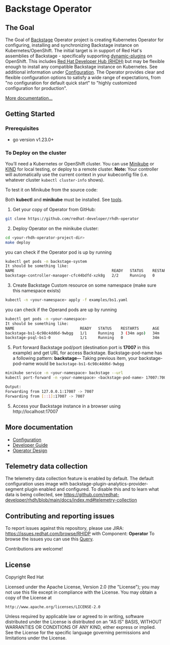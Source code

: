 # Backstage Operator

## The Goal
The Goal of [Backstage](https://backstage.io) Operator project is creating Kubernetes Operator for configuring, installing and synchronizing Backstage instance on Kubernetes/OpenShift. 
The initial target is in support of Red Hat's assemblies of Backstage - specifically supporting [dynamic-plugins](https://github.com/redhat-developer/rhdh/blob/main/docs/dynamic-plugins/index.md) on OpenShift. This includes [Red Hat Developer Hub (RHDH)](https://developers.redhat.com/rhdh) but may be flexible enough to install any compatible Backstage instance on Kubernetes. See additional information under [Configuration](docs/configuration.md).
The Operator provides clear and flexible configuration options to satisfy a wide range of expectations, from "no configuration for default quick start" to "highly customized configuration for production".

[More documentation...](#more-documentation)

## Getting Started

### Prerequisites
- go version v1.23.0+

### To Deploy on the cluster
You’ll need a Kubernetes or OpenShift cluster. You can use [Minikube](https://minikube.sigs.k8s.io/docs/) or [KIND](https://sigs.k8s.io/kind) for local testing, or deploy to a remote cluster.
**Note:** Your controller will automatically use the current context in your kubeconfig file (i.e. whatever cluster `kubectl cluster-info` shows).

To test it on Minikube from the source code:

Both **kubectl** and **minikube** must be installed. See [tools](https://kubernetes.io/docs/tasks/tools/).

1.  Get your copy of Operator from GitHub: 
```sh
git clone https://github.com/redhat-developer/rhdh-operator
```
2. Deploy Operator on the minikube cluster:
```sh
cd <your-rhdh-operator-project-dir>
make deploy
```
you can check if the Operator pod is up by running 
```sh
kubectl get pods -n backstage-system
It should be something like:
NAME                                           READY   STATUS    RESTARTS   AGE
backstage-controller-manager-cfc44bdfd-xzk8g   2/2     Running   0          32s
```
3. Create Backstage Custom resource on some namespace (make sure this namespace exists)
```sh
kubectl -n <your-namespace> apply -f examples/bs1.yaml
```
you can check if the Operand pods are up by running
```sh
kubectl get pods -n <your-namespace>
It should be something like:
NAME                             READY   STATUS    RESTARTS      AGE
backstage-bs1-6c98c4dd6d-9wbgg   1/1     Running   3 (34m ago)   34m
backstage-psql-bs1-0             1/1     Running   0             34m

```

5. Port forward Backstage pod/port (destination port is **17007** in this example) and get URL for access Backstage.
Backstage-pod-name has a following pattern: **backstage-<name-of-CR>-<random-sequence>**
Taking previous item, your backstage-pod-name would be `backstage-bs1-6c98c4dd6d-9wbgg`

```sh
minikube service -n <your-namespace> backstage --url
kubectl port-forward -n <your-namespace> <backstage-pod-name> 17007:7007

Output:
Forwarding from 127.0.0.1:17007 -> 7007
Forwarding from [::1]:17007 -> 7007
```
5. Access your Backstage instance in a browser using http://localhost:17007

## More documentation

- [Configuration](docs/configuration.md)
- [Developer Guide](docs/developer.md)
- [Operator Design](docs/design.md)

## Telemetry data collection

The telemetry data collection feature is enabled by default. The default configuration uses image with backstage-plugin-analytics-provider-segment plugin enabled and configured. To disable this and to learn what data is being collected, see https://github.com/redhat-developer/rhdh/blob/main/docs/index.md#telemetry-collection

## Contributing and reporting issues

To report issues against this repository, please use JIRA: https://issues.redhat.com/browse/RHIDP with Component: **Operator**
To browse the issues you can use this [Query](https://issues.redhat.com/issues/?filter=-4&jql=project%20%3D%20%22Red%20Hat%20Internal%20Developer%20Platform%22%20%20AND%20component%20%3D%20Operator%20AND%20resolution%20%3D%20Unresolved%20ORDER%20BY%20status%2C%20priority%2C%20updated%20%20%20%20DESC).

Contributions are welcome! 

## License

Copyright Red Hat

Licensed under the Apache License, Version 2.0 (the "License");
you may not use this file except in compliance with the License.
You may obtain a copy of the License at

    http://www.apache.org/licenses/LICENSE-2.0

Unless required by applicable law or agreed to in writing, software
distributed under the License is distributed on an "AS IS" BASIS,
WITHOUT WARRANTIES OR CONDITIONS OF ANY KIND, either express or implied.
See the License for the specific language governing permissions and
limitations under the License.

